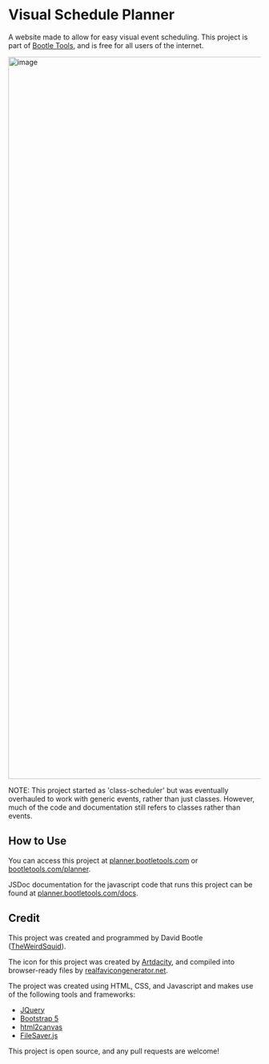 # Visual Schedule Planner
A website made to allow for easy visual event scheduling. This project is part of [Bootle Tools](https://bootletools.com), and is free for all users of the internet.

<img width="1440" alt="image" src="https://user-images.githubusercontent.com/47395245/136076297-ff66f410-58c5-4c27-aa8e-7d09b5918e1c.png">

NOTE: This project started as 'class-scheduler' but was eventually overhauled to work with generic events, rather than just classes. However, much of the code and documentation still refers to classes rather than events.

## How to Use
You can access this project at [planner.bootletools.com](https://planner.bootletools.com) or [bootletools.com/planner](https://bootletools.com/planner).

JSDoc documentation for the javascript code that runs this project can be found at [planner.bootletools.com/docs](https://planner.bootletools.com/docs).

## Credit
This project was created and programmed by David Bootle ([TheWeirdSquid](https://github.com/TheWeirdSquid)).

The icon for this project was created by [Artdacity](https://www.youtube.com/channel/UCZdpHt_HQ0952p3TW3g9VTA), and compiled into browser-ready files by [realfavicongenerator.net](https://realfavicongenerator.net). 

The project was created using HTML, CSS, and Javascript and makes use of the following tools and frameworks:
- [JQuery](https://jquery.com)
- [Bootstrap 5](https://getbootstrap.com)
- [html2canvas](https://github.com/niklasvh/html2canvas)
- [FileSaver.js](https://github.com/eligrey/FileSaver.js/)

This project is open source, and any pull requests are welcome!
